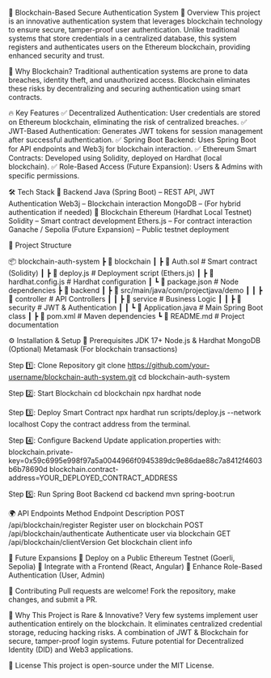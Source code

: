 🚀 Blockchain-Based Secure Authentication System
🔹 Overview
This project is an innovative authentication system that leverages blockchain technology to ensure secure, tamper-proof user authentication. Unlike traditional systems that store credentials in a centralized database, this system registers and authenticates users on the Ethereum blockchain, providing enhanced security and trust.

📌 Why Blockchain?
Traditional authentication systems are prone to data breaches, identity theft, and unauthorized access. Blockchain eliminates these risks by decentralizing and securing authentication using smart contracts.

🔥 Key Features
✅ Decentralized Authentication: User credentials are stored on Ethereum blockchain, eliminating the risk of centralized breaches.
✅ JWT-Based Authentication: Generates JWT tokens for session management after successful authentication.
✅ Spring Boot Backend: Uses Spring Boot for API endpoints and Web3j for blockchain interaction.
✅ Ethereum Smart Contracts: Developed using Solidity, deployed on Hardhat (local blockchain).
✅ Role-Based Access (Future Expansion): Users & Admins with specific permissions.

🛠️ Tech Stack
📌 Backend
Java (Spring Boot) – REST API, JWT Authentication
Web3j – Blockchain interaction
MongoDB – (For hybrid authentication if needed)
📌 Blockchain
Ethereum (Hardhat Local Testnet)
Solidity – Smart contract development
Ethers.js – For contract interaction
Ganache / Sepolia (Future Expansion) – Public testnet deployment

📂 Project Structure

📦 blockchain-auth-system
 ┣ 📂 blockchain
 ┃ ┣ 📜 Auth.sol   # Smart contract (Solidity)
 ┃ ┣ 📜 deploy.js  # Deployment script (Ethers.js)
 ┃ ┣ 📜 hardhat.config.js  # Hardhat configuration
 ┃ ┗ 📜 package.json  # Node dependencies
 ┣ 📂 backend
 ┃ ┣ 📂 src/main/java/com/projectjava/demo
 ┃ ┃ ┣ 📂 controller  # API Controllers
 ┃ ┃ ┣ 📂 service     # Business Logic
 ┃ ┃ ┣ 📂 security    # JWT & Authentication
 ┃ ┃ ┗ 📜 Application.java  # Main Spring Boot class
 ┃ ┣ 📜 pom.xml       # Maven dependencies
 ┗ 📜 README.md       # Project documentation

 ⚙️ Installation & Setup
📌 Prerequisites
JDK 17+
Node.js & Hardhat
MongoDB (Optional)
Metamask (For blockchain transactions)

Step 1️⃣: Clone Repository
git clone https://github.com/your-username/blockchain-auth-system.git
cd blockchain-auth-system

Step 2️⃣: Start Blockchain
cd blockchain
npx hardhat node

Step 3️⃣: Deploy Smart Contract
npx hardhat run scripts/deploy.js --network localhost
Copy the contract address from the terminal.

Step 4️⃣: Configure Backend
Update application.properties with:
blockchain.private-key=0x59c6995e998f97a5a0044966f0945389dc9e86dae88c7a8412f4603b6b78690d
blockchain.contract-address=YOUR_DEPLOYED_CONTRACT_ADDRESS

Step 5️⃣: Run Spring Boot Backend
cd backend
mvn spring-boot:run

🌍 API Endpoints
Method	Endpoint	Description
POST	/api/blockchain/register	     Register user on blockchain
POST	/api/blockchain/authenticate	 Authenticate user via blockchain
GET	/api/blockchain/clientVersion	   Get blockchain client info

🚀 Future Expansions
📌 Deploy on a Public Ethereum Testnet (Goerli, Sepolia)
📌 Integrate with a Frontend (React, Angular)
📌 Enhance Role-Based Authentication (User, Admin)

🤝 Contributing
Pull requests are welcome! Fork the repository, make changes, and submit a PR.

🎯 Why This Project is Rare & Innovative?
Very few systems implement user authentication entirely on the blockchain.
It eliminates centralized credential storage, reducing hacking risks.
A combination of JWT & Blockchain for secure, tamper-proof login systems.
Future potential for Decentralized Identity (DID) and Web3 applications.

📜 License
This project is open-source under the MIT License.

